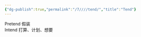 ```yaml
---
{"dg-publish":true,"permalink":"/7////tend/","title":"Tend"}
---
```



Pretend 假装  
Intend 打算、计划、想要


